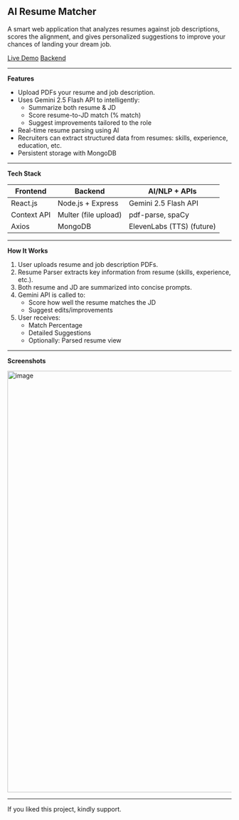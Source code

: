 **AI Resume Matcher**
--------------------------------------------------------------------------------------------------------------------------------
A smart web application that analyzes resumes against job descriptions, scores the alignment, and gives personalized suggestions to improve your chances of landing your dream job.

[Live Demo](https://ai-resume-matcher-frontend.onrender.com)
[Backend](https://ai-resume-matcher-xcxo.onrender.com)

---

**Features**

- Upload PDFs your resume and job description.
- Uses Gemini 2.5 Flash API to intelligently:
  - Summarize both resume & JD
  - Score resume-to-JD match (% match)
  - Suggest improvements tailored to the role
- Real-time resume parsing using AI
- Recruiters can extract structured data from resumes: skills, experience, education, etc.
- Persistent storage with MongoDB

---

**Tech Stack**

| Frontend        | Backend             | AI/NLP + APIs       |
|-----------------|---------------------|---------------------|
| React.js        | Node.js + Express   | Gemini 2.5 Flash API |
| Context API     | Multer (file upload)| pdf-parse, spaCy    |
| Axios           | MongoDB             | ElevenLabs (TTS) (future) |

---

**How It Works**

1. User uploads resume and job description PDFs.
2. Resume Parser extracts key information from resume (skills, experience, etc.).
3. Both resume and JD are summarized into concise prompts.
4. Gemini API is called to:
   - Score how well the resume matches the JD
   - Suggest edits/improvements
5. User receives:
   - Match Percentage
   - Detailed Suggestions
   - Optionally: Parsed resume view

---

**Screenshots**

<img width="1601" height="945" alt="image" src="https://github.com/user-attachments/assets/ebd14455-43d5-49bf-b881-7e15b7fd9f7d" />

--------------------------------------------------------------------------------------------------------




If you liked this project, kindly support.
